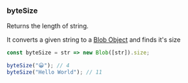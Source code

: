### byteSize

Returns the length of string.

It converts a given string to a [Blob Object](https://developer.mozilla.org/en-US/docs/Web/API/Blob) and finds it's size

```js
const byteSize = str => new Blob([str]).size;
```

```js
byteSize("😀"); // 4
byteSize("Hello World"); // 11
```
